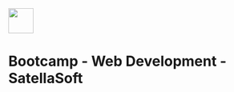 <div>
  <img src="https://satellasoft.com/img/logo.png" height="50px"/>
</div>

# Bootcamp - Web Development - SatellaSoft

